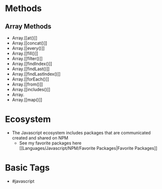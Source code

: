 
# Methods

## Array Methods
- Array.[[at()]]
- Array.[[concat()]]
- Array.[[every()]]
- Array.[[fill()]]
- Array.[[filter()]]
- Array.[[findIndex()]]
- Array.[[findLast()]]
- Array.[[findLastIndex()]]
- Array.[[forEach()]]
- Array.[[from()]]
- Array.[[includes()]]
- Array.
- Array.[[map()]]
# Ecosystem
- The Javascript ecosystem includes packages that are communicated created and shared on NPM 
	- See my favorite packages here [[Languages/Javascript/NPM/Favorite Packages|Favorite Packages]]


# Basic Tags
- #javascript